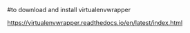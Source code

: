 #to download and install virtualenvwrapper

https://virtualenvwrapper.readthedocs.io/en/latest/index.html

